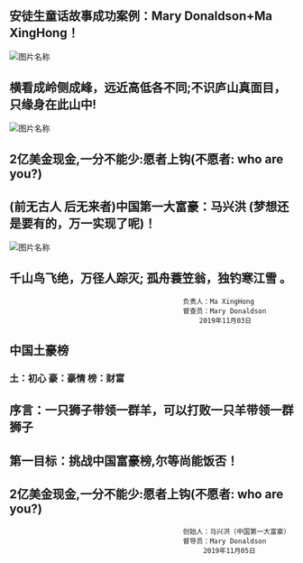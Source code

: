 ## 安徒生童话故事成功案例：Mary Donaldson+Ma XingHong！

![图片名称](https://pic.7y7.com/201310/2013101436310105_600x0.jpg)

## 横看成岭侧成峰，远近高低各不同;不识庐山真面目，只缘身在此山中!

![图片名称](https://i0.hippopx.com/photos/835/591/761/mermaid-in-copenhagen-thumb.jpg)

## 2亿美金现金,一分不能少:愿者上钩(不愿者: who are you?)

## (前无古人 后无来者)中国第一大富豪：马兴洪 (梦想还是要有的，万一实现了呢)！

![图片名称](https://cn.bing.com/th?id=OIP.qurVrvVnffPZCpBkS3nZYAHaE0&pid=Api&rs=1)

## 千山鸟飞绝，万径人踪灭; 孤舟蓑笠翁，独钓寒江雪 。


                                               负责人：Ma XingHong   
                                               督查员：Mary Donaldson
                                                   2019年11月03日
                                                   
## 中国土豪榜  

### 土：初心  豪：豪情  榜：财富

## 序言：一只狮子带领一群羊，可以打败一只羊带领一群狮子

## 第一目标：挑战中国富豪榜,尔等尚能饭否！

## 2亿美金现金,一分不能少:愿者上钩(不愿者: who are you?)
                                               
                                               
                                               创始人：马兴洪（中国第一大富豪）  
                                               督导员：Mary Donaldson
                                                    2019年11月05日
